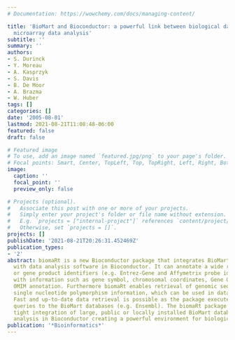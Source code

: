 ```yaml
---
# Documentation: https://wowchemy.com/docs/managing-content/

title: 'BioMart and Bioconductor: a powerful link between biological databases and
  microarray data analysis'
subtitle: ''
summary: ''
authors:
- S. Durinck
- Y. Moreau
- A. Kasprzyk
- S. Davis
- B. De Moor
- A. Brazma
- W. Huber
tags: []
categories: []
date: '2005-08-01'
lastmod: 2021-08-21T11:08:48-06:00
featured: false
draft: false

# Featured image
# To use, add an image named `featured.jpg/png` to your page's folder.
# Focal points: Smart, Center, TopLeft, Top, TopRight, Left, Right, BottomLeft, Bottom, BottomRight.
image:
  caption: ''
  focal_point: ''
  preview_only: false

# Projects (optional).
#   Associate this post with one or more of your projects.
#   Simply enter your project's folder or file name without extension.
#   E.g. `projects = ["internal-project"]` references `content/project/deep-learning/index.md`.
#   Otherwise, set `projects = []`.
projects: []
publishDate: '2021-08-21T20:26:31.452469Z'
publication_types:
- '2'
abstract: biomaRt is a new Bioconductor package that integrates BioMart data resources
  with data analysis software in Bioconductor. It can annotate a wide range of gene
  or gene product identifiers (e.g. Entrez-Gene and Affymetrix probe identifiers)
  with information such as gene symbol, chromosomal coordinates, Gene Ontology and
  OMIM annotation. Furthermore biomaRt enables retrieval of genomic sequences and
  single nucleotide polymorphism information, which can be used in data analysis.
  Fast and up-to-date data retrieval is possible as the package executes direct SQL
  queries to the BioMart databases (e.g. Ensembl). The biomaRt package provides a
  tight integration of large, public or locally installed BioMart databases with data
  analysis in Bioconductor creating a powerful environment for biological data mining.
publication: '*Bioinformatics*'
---
```

